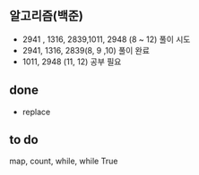## 알고리즘(백준)
- 2941 , 1316, 2839,1011, 2948 (8 ~ 12) 풀이 시도
- 2941, 1316, 2839(8, 9 ,10) 풀이 완료
- 1011, 2948 (11, 12) 공부 필요

## done
- replace

## to do
map, count, while, while True 
